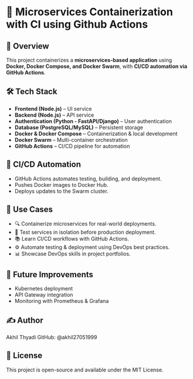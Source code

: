 # 🚀 Microservices Containerization with CI using Github Actions

## 📝 Overview  
This project containerizes a **microservices-based application** using **Docker, Docker Compose, and Docker Swarm**, with **CI/CD automation via GitHub Actions**.  

## **🛠 Tech Stack**  
- **Frontend (Node.js)** – UI service  
- **Backend (Node.js)** – API service  
- **Authentication (Python - FastAPI/Django)** – User authentication  
- **Database (PostgreSQL/MySQL)** – Persistent storage  
- **Docker & Docker Compose** – Containerization & local development  
- **Docker Swarm** – Multi-container orchestration  
- **GitHub Actions** – CI/CD pipeline for automation  

## 🔄 CI/CD Automation
- GitHub Actions automates testing, building, and deployment.
- Pushes Docker images to Docker Hub.
- Deploys updates to the Swarm cluster.
  
## 📌 Use Cases
- 🔍 Containerize microservices for real-world deployments.
- 🧪 Test services in isolation before production deployment.
- 📚 Learn CI/CD workflows with GitHub Actions.
- ⚙️ Automate testing & deployment using DevOps best practices.
- 📊 Showcase DevOps skills in project portfolios.

## 📌 Future Improvements
- Kubernetes deployment
- API Gateway integration
- Monitoring with Prometheus & Grafana

## ✍️ Author
Akhil Thyadi
GitHub: @akhil27051999

## 📜 License
This project is open-source and available under the MIT License.


